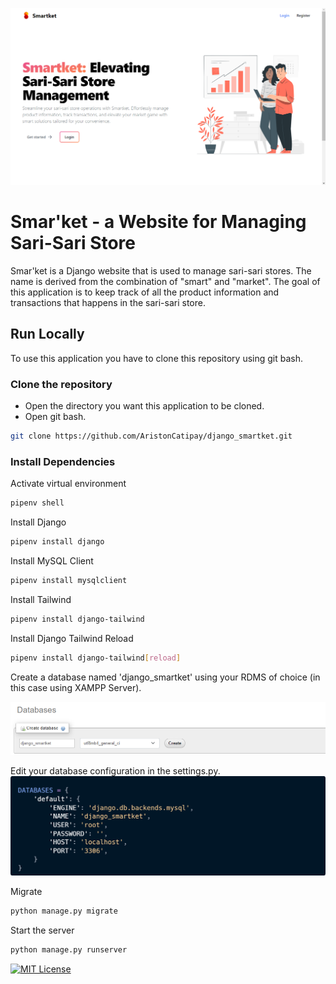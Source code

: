 ![Smar'ket](/readme_images/smartket_desktop.png)
# Smar'ket - a Website for Managing Sari-Sari Store

Smar'ket is a Django website that is used to manage sari-sari stores. The name is derived from the combination of "smart" and "market". The goal of this application is to keep track of all the product information and transactions that happens in the sari-sari store.

## Run Locally

To use this application you have to clone this repository using git bash.

### Clone the repository
- Open the directory you want this application to be cloned. 
- Open git bash.

```bash
git clone https://github.com/AristonCatipay/django_smartket.git
```

### Install Dependencies

Activate virtual environment
```bash
pipenv shell
```

Install Django
```bash
pipenv install django
```

Install MySQL Client
```bash
pipenv install mysqlclient
```

Install Tailwind
```bash
pipenv install django-tailwind
```

Install Django Tailwind Reload
```bash
pipenv install django-tailwind[reload]
```

Create a database named 'django_smartket' 
using your RDMS of choice (in this case using XAMPP Server).

![Create_a_database](/readme_images/xampp_create_database.png)

Edit your database configuration in the settings.py.
![Database_Configuration](/readme_images/change_database_settings.png)

Migrate
```bash
python manage.py migrate
```

Start the server
```bash
python manage.py runserver
```

[![MIT License](https://img.shields.io/badge/License-MIT-green.svg)](https://choosealicense.com/licenses/mit/)